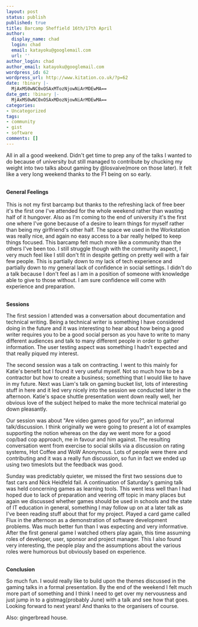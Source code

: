 ```yaml
---
layout: post
status: publish
published: true
title: Barcamp Sheffield 16th/17th April
author:
  display_name: chad
  login: chad
  email: katayoku@googlemail.com
  url: ''
author_login: chad
author_email: katayoku@googlemail.com
wordpress_id: 62
wordpress_url: http://www.kitation.co.uk/?p=62
date: !binary |-
  MjAxMS0wNC0xOSAxMTozNjowNiArMDEwMA==
date_gmt: !binary |-
  MjAxMS0wNC0xOSAxMDozNjowNiArMDEwMA==
categories:
- Uncategorized
tags:
- community
- gist
- software
comments: []
---
```

<p>All in all a good weekend. Didn't get time to prep any of the talks I wanted to do because of university but still managed to contribute by chucking my weight into two talks about gaming by @losvaive(more on those later). It felt like a very long weekend thanks to the F1 being on so early. </p>
<p><strong><br />
General Feelings<br />
</strong><br />
This is not my first barcamp but thanks to the refreshing lack of free beer it's the first one I've attended for the whole weekend rather than wasting half of it hungover. Also as I'm coming to the end of university it's the first one where I've gone because of a desire to learn things for myself rather than being my girlfriend's other half. The space we used in the Workstation was really nice, and again no easy access to a bar really helped to keep things focused. This barcamp felt much more like a community than the others I've been too. I still struggle though with the community aspect, I very much feel like I still don't fit in despite getting on pretty well with a fair few people. This is partially down to my lack of tech experience and partially down to my general lack of confidence in social settings. I didn't do a talk because I don't feel as I am in a position of someone with knowledge able to give to those without. I am sure confidence will come with experience and preparation.</p>
<p><strong><br />
Sessions</strong></p>
<p>The first session I attended was a conversation about documentation and technical writing. Being a technical writer is something I have considered doing in the future and it was interesting to hear about how being a good writer requires you to be a good social person as you have to write to many different audiences and talk to many different people in order to gather information. The user testing aspect was something I hadn't expected and that really piqued my interest.</p>
<p>The second session was a talk on contracting. I went to this mainly for Katie's benefit but I found it very useful myself. Not so much how to be a contractor but how to create a business; something that I would like to have in my future. Next was Liam's talk on gaming bucket list, lots of interesting stuff in here and it led very nicely into the session we conducted later in the afternoon. Katie's space shuttle presentation went down really well, her obvious love of the subject helped to make the more technical material go down pleasantly. </p>
<p>Our session was about "Are video games good for you?", an informal talk/discussion. I think originally we were going to present a lot of examples supporting the notion whereas on the day we went more for a good cop/bad cop approach, me in favour and him against. The resulting conversation went from exercise to social skills via a discussion on rating systems, Hot Coffee and WoW Anonymous. Lots of people were there and contributing and it was a really fun discussion, so fun in fact we ended up using two timeslots but the feedback was good.</p>
<p>Sunday was predictably quieter, we missed the first two sessions due to fast cars and Nick Heidfeld fail. A continuation of Saturday's gaming talk was held concerning games as learning tools. This went less well than I had hoped due to lack of preparation and veering off topic in many places but again we discussed whether games should be used in schools and the state of IT education in general, something I may follow up on at a later talk as I've been reading stuff about that for my project. Played a card game called Flux in the afternoon as a demonstration of software development problems. Was much better fun than I was expecting and very informative. After the first general game I watched others play again, this time assuming roles of developer, user, sponsor and project manager. This I also found very interesting, the people play and the assumptions about the various roles were humorous but obviously based on experience. </p>
<p><strong><br />
Conclusion</strong></p>
<p>So much fun. I would really like to build upon the themes discussed in the gaming talks in a formal presentation. By the end of the weekend I felt much more part of something and I think I need to get over my nervousness and just jump in to a gistmag(probably June) with a talk and see how that goes. Looking forward to next years! And thanks to the organisers of course.</p>
<p>Also: gingerbread house.</p>
<p><img src="http://s3.amazonaws.com/twitpic/photos/large/278990655.jpg?AWSAccessKeyId=AKIAJF3XCCKACR3QDMOA&Expires=1303209869&Signature=YSdVCM5EM32N%2B920ICOElMb8Mc4%3D" alt="" /></p>
